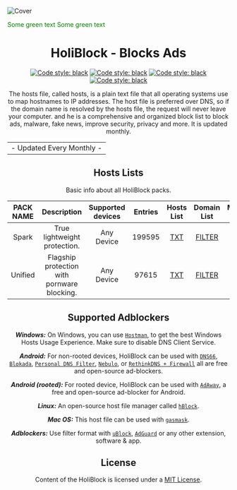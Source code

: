 ![Cover](1.svg)

<span style="color: green"> Some green text </span>
<font color="green"> Some green text </font>

<div align="center">
  <h1> HoliBlock - Blocks Ads </h1>
</div>
 <div align="center">
  
 <a href="https://github.com/VenexGit/HoliBlock"><img alt="Code style: black" src="https://img.shields.io/badge/Version-1.1-blue.svg"></a>
<a href="https://github.com/VenexGit/HoliBlock"><img alt="Code style: black" src="https://img.shields.io/badge/Update-Sep 09, 2021-orange.svg"></a>
<a href="https://github.com/VenexGit/HoliBlock"><img alt="Code style: black" src="https://img.shields.io/badge/Status-Officiel-scarlet.svg"></a>
<a href="https://github.com/VenexGit/HoliBlock/blob/main/LICENSE"><img alt="Code style: black" src="https://img.shields.io/badge/License-MIT-red.svg"></a>
  
The hosts file, called hosts, is a plain text file that all operating systems use to map hostnames to IP addresses. The host file is preferred over DNS, so if the domain name is resolved by the hosts file, the request will never leave your computer. and he is a comprehensive and organized block list to block ads, malware, fake news, improve security, privacy and more. It is updated monthly.

<table>
<tr>
<td>
 - Updated Every Monthly -
</td>
</tr>
</table>

##  Hosts Lists 

Basic info about all HoliBlock packs.

| PACK NAME | Description | Supported devices | Entries | Hosts List | Domain List | Module Mgisk | 
|:---------:|:-----------:|:-----------------:|:-------:|:----------:|:-----------:|:------------:|
Spark | True lightweight protection. | Any Device | 199595 | [TXT](https://raw.githubusercontent.com/jerryn70/HoliBlock/master/Hosts/HoliBlock.txt) | [FILTER](https://raw.githubusercontent.com/jerryn70/HoliBlock/master/Formats/HoliBlock-AdBlock-Filter.txt) |
Unified | Flagship protection with pornware blocking. | Any Device | 97615 | [TXT](https://raw.githubusercontent.com/jerryn70/HoliBlock/master/Extension/HoliBlock-YouTube-AdBlock.txt) | [FILTER](https://raw.githubusercontent.com/jerryn70/HoliBlock/master/Formats/HoliBlock-YouTube-AdBlock-Filter.txt) |

## Supported Adblockers

***Windows:*** On Windows, you can use [`Hostman`](http://www.abelhadigital.com/hostsman/), to get the best Windows Hosts Usage Experience. Make sure to disable DNS Client Service.       
     
***Android:*** For non-rooted devices, HoliBlock can be used with [`DNS66`](https://f-droid.org/en/packages/org.jak_linux.dns66/), [`Blokada`](https://f-droid.org/en/packages/org.blokada.alarm/), [`Personal DNS Filter`](https://www.zenz-solutions.de/personaldnsfilter/), [`Nebulo`](https://github.com/Ch4t4r/Nebulo), or [`RethinkDNS + Firewall`](https://github.com/celzero/rethink-app) all are free and open-source ad-blockers.     
     
***Android (rooted):*** For rooted device, HoliBlock can be used with [`AdAway`](https://f-droid.org/en/packages/org.adaway/), a free and open-source ad-blocker for Android.    
     
***Linux:*** An open-source host file manager called [`hBlock`](https://github.com/hectorm/hBlock).   
       
***Mac OS:*** This host file can be used with [`gasmask`](https://github.com/2ndalpha/gasmask).    
   
***Adblockers:*** Use filter format with [`uBlock`](https://github.com/gorhill/uBlock), [`AdGuard`](https://adguard.com/en/welcome.html) or any other extension, software & app.
  
## License

Content of the HoliBlock is licensed under a [MIT License](https://github.com/VenexGit/HoliBlock/blob/main/LICENSE).

